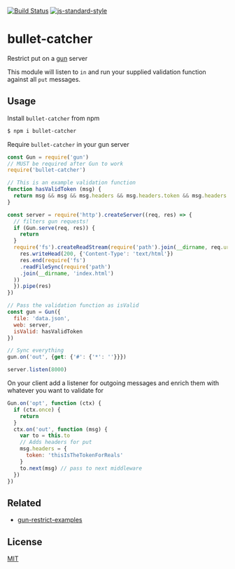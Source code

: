 [![Build Status](https://travis-ci.org/zrrrzzt/bullet-catcher.svg?branch=master)](https://travis-ci.org/zrrrzzt/bullet-catcher)
[![js-standard-style](https://img.shields.io/badge/code%20style-standard-brightgreen.svg?style=flat)](https://github.com/feross/standard)

# bullet-catcher

Restrict put on a [gun](https://github.com/amark/gun) server

This module will listen to ```in``` and run your supplied validation function against all `put` messages.

## Usage

Install `bullet-catcher` from npm

```bash
$ npm i bullet-catcher
```

Require `bullet-catcher` in your gun server

```JavaScript
const Gun = require('gun')
// MUST be required after Gun to work
require('bullet-catcher')

// This is an example validation function
function hasValidToken (msg) {
  return msg && msg && msg.headers && msg.headers.token && msg.headers.token === 'thisIsTheTokenForReals'
}

const server = require('http').createServer((req, res) => {
  // filters gun requests!
  if (Gun.serve(req, res)) {
    return
  }
  require('fs').createReadStream(require('path').join(__dirname, req.url)).on('error', function () {
    res.writeHead(200, {'Content-Type': 'text/html'})
    res.end(require('fs')
    .readFileSync(require('path')
    .join(__dirname, 'index.html')
  ))
  }).pipe(res)
})

// Pass the validation function as isValid
const gun = Gun({
  file: 'data.json',
  web: server,
  isValid: hasValidToken
})

// Sync everything
gun.on('out', {get: {'#': {'*': ''}}})

server.listen(8000)
```

On your client add a listener for outgoing messages and enrich them with whatever you want to validate for

```JavaScript
Gun.on('opt', function (ctx) {
  if (ctx.once) {
    return
  }
  ctx.on('out', function (msg) {
    var to = this.to
    // Adds headers for put
    msg.headers = {
      token: 'thisIsTheTokenForReals'
    }
    to.next(msg) // pass to next middleware
  })
})
```

## Related

- [gun-restrict-examples](https://github.com/zrrrzzt/gun-restrict-examples)

## License

[MIT](LICENSE)

